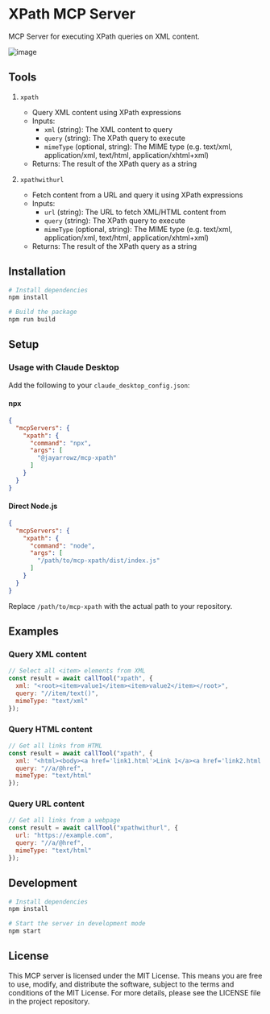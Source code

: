 # XPath MCP Server

MCP Server for executing XPath queries on XML content.

![image](https://github.com/user-attachments/assets/369045f3-1cdb-4204-9c62-0f5f32636262)


## Tools

1. `xpath`
   - Query XML content using XPath expressions
   - Inputs:
     - `xml` (string): The XML content to query
     - `query` (string): The XPath query to execute
     - `mimeType` (optional, string): The MIME type (e.g. text/xml, application/xml, text/html, application/xhtml+xml)
   - Returns: The result of the XPath query as a string

2. `xpathwithurl`
   - Fetch content from a URL and query it using XPath expressions
   - Inputs:
     - `url` (string): The URL to fetch XML/HTML content from
     - `query` (string): The XPath query to execute
     - `mimeType` (optional, string): The MIME type (e.g. text/xml, application/xml, text/html, application/xhtml+xml)
   - Returns: The result of the XPath query as a string

## Installation

```bash
# Install dependencies
npm install

# Build the package
npm run build
```

## Setup

### Usage with Claude Desktop

Add the following to your `claude_desktop_config.json`:

#### npx

```json
{
  "mcpServers": {
    "xpath": {
      "command": "npx",
      "args": [
        "@jayarrowz/mcp-xpath"
      ]
    }
  }
}
```

#### Direct Node.js

```json
{
  "mcpServers": {
    "xpath": {
      "command": "node",
      "args": [
        "/path/to/mcp-xpath/dist/index.js"
      ]
    }
  }
}
```

Replace `/path/to/mcp-xpath` with the actual path to your repository.


## Examples

### Query XML content

```javascript
// Select all <item> elements from XML
const result = await callTool("xpath", {
  xml: "<root><item>value1</item><item>value2</item></root>",
  query: "//item/text()",
  mimeType: "text/xml"
});
```

### Query HTML content

```javascript
// Get all links from HTML
const result = await callTool("xpath", {
  xml: "<html><body><a href='link1.html'>Link 1</a><a href='link2.html'>Link 2</a></body></html>",
  query: "//a/@href",
  mimeType: "text/html"
});
```

### Query URL content

```javascript
// Get all links from a webpage
const result = await callTool("xpathwithurl", {
  url: "https://example.com",
  query: "//a/@href",
  mimeType: "text/html"
});
```

## Development

```bash
# Install dependencies
npm install

# Start the server in development mode
npm start
```

## License

This MCP server is licensed under the MIT License. This means you are free to use, modify, and distribute the software, subject to the terms and conditions of the MIT License. For more details, please see the LICENSE file in the project repository.
